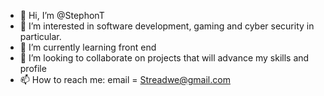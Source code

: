 - 👋 Hi, I’m @StephonT
- 👀 I’m interested in software development, gaming and cyber security in particular.
- 🌱 I’m currently learning front end 
- 💞️ I’m looking to collaborate on projects that will advance my skills and profile
- 📫 How to reach me: email = Streadwe@gmail.com

<!---
StephonT/StephonT is a ✨ special ✨ repository because its `README.md` (this file) appears on your GitHub profile.
You can click the Preview link to take a look at your changes.
--->
